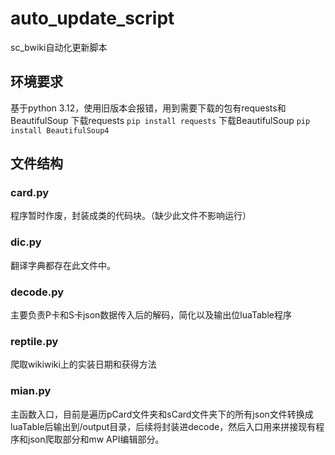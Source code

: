 # auto_update_script
sc_bwiki自动化更新脚本
## 环境要求
基于python 3.12，使用旧版本会报错，用到需要下载的包有requests和BeautifulSoup
下载requests `pip install requests`
下载BeautifulSoup `pip install BeautifulSoup4`
## 文件结构
### card.py
  程序暂时作废，封装成类的代码块。（缺少此文件不影响运行）
### dic.py
  翻译字典都存在此文件中。
### decode.py
  主要负责P卡和S卡json数据传入后的解码，简化以及输出位luaTable程序
### reptile.py
  爬取wikiwiki上的实装日期和获得方法
### mian.py
  主函数入口，目前是遍历pCard文件夹和sCard文件夹下的所有json文件转换成luaTable后输出到/output目录，后续将封装进decode，然后入口用来拼接现有程序和json爬取部分和mw API编辑部分。
